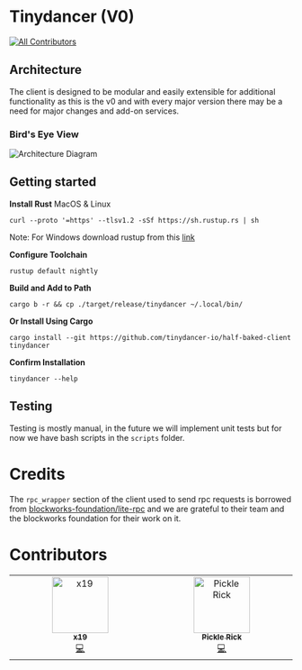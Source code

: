 # Tinydancer (V0)
<!-- ALL-CONTRIBUTORS-BADGE:START - Do not remove or modify this section -->
[![All Contributors](https://img.shields.io/badge/all_contributors-2-orange.svg?style=flat-square)](#contributors-)
<!-- ALL-CONTRIBUTORS-BADGE:END -->

## Architecture
The client is designed to be modular and easily extensible for additional functionality as this is the v0 and with every major version there may be a need for major changes and add-on services.

### Bird's Eye View

![Architecture Diagram](https://res.cloudinary.com/dev-connect/image/upload/v1675235495/diet-client-v0-arch_bhdd4c.png)

## Getting started
**Install Rust**
MacOS & Linux
```
curl --proto '=https' --tlsv1.2 -sSf https://sh.rustup.rs | sh
```
Note: For Windows download rustup from this [link](https://forge.rust-lang.org/infra/other-installation-methods.html#other-ways-to-install-rustup)

**Configure Toolchain**
```
rustup default nightly
```

**Build and Add to Path**
```
cargo b -r && cp ./target/release/tinydancer ~/.local/bin/
```
**Or Install Using Cargo**
```
cargo install --git https://github.com/tinydancer-io/half-baked-client tinydancer
```
**Confirm Installation**
```
tinydancer --help
```
## Testing
Testing is mostly manual, in the future we will implement unit tests 
but for now we have bash scripts in the `scripts` folder.

# Credits
The `rpc_wrapper` section of the client used to send rpc requests is borrowed from [blockworks-foundation/lite-rpc](https://github.com/blockworks-foundation/lite-rpc) and we are grateful to their team and the blockworks foundation for their work on it.

# Contributors

<!-- ALL-CONTRIBUTORS-LIST:START - Do not remove or modify this section -->
<!-- prettier-ignore-start -->
<!-- markdownlint-disable -->
<table>
  <tbody>
    <tr>
      <td align="center" valign="top" width="14.28%"><a href="https://github.com/0xNineteen"><img src="https://avatars.githubusercontent.com/u/100000306?v=4?s=100" width="100px;" alt="x19"/><br /><sub><b>x19</b></sub></a><br /><a href="https://github.com/tinydancer-io/half-baked-client/commits?author=0xNineteen" title="Code">💻</a></td>
      <td align="center" valign="top" width="14.28%"><a href="https://github.com/picklerick2349"><img src="https://avatars.githubusercontent.com/u/119039386?v=4?s=100" width="100px;" alt="Pickle Rick"/><br /><sub><b>Pickle Rick</b></sub></a><br /><a href="https://github.com/tinydancer-io/half-baked-client/commits?author=picklerick2349" title="Code">💻</a></td>
    </tr>
  </tbody>
</table>

<!-- markdownlint-restore -->
<!-- prettier-ignore-end -->

<!-- ALL-CONTRIBUTORS-LIST:END -->
<!-- prettier-ignore-start -->
<!-- markdownlint-disable -->

<!-- markdownlint-restore -->
<!-- prettier-ignore-end -->

<!-- ALL-CONTRIBUTORS-LIST:END -->
